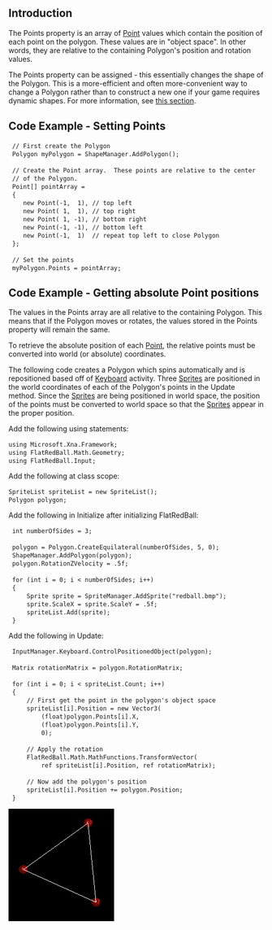 ## Introduction

The Points property is an array of [Point](/frb/docs/index.php?title=FlatRedBall.Math.Geometry.Point.md "FlatRedBall.Math.Geometry.Point") values which contain the position of each point on the polygon. These values are in "object space". In other words, they are relative to the containing Polygon's position and rotation values.

The Points property can be assigned - this essentially changes the shape of the Polygon. This is a more-efficient and often more-convenient way to change a Polygon rather than to construct a new one if your game requires dynamic shapes. For more information, see [this section](/frb/docs/index.php?title=FlatRedBall.Math.Geometry.Polygon#Creating_a_Polygon.md "FlatRedBall.Math.Geometry.Polygon").

## Code Example - Setting Points

     // First create the Polygon
     Polygon myPolygon = ShapeManager.AddPolygon();

     // Create the Point array.  These points are relative to the center
     // of the Polygon.
     Point[] pointArray = 
     {
        new Point(-1,  1), // top left
        new Point( 1,  1), // top right
        new Point( 1, -1), // bottom right
        new Point(-1, -1), // bottom left
        new Point(-1,  1)  // repeat top left to close Polygon
     };

     // Set the points
     myPolygon.Points = pointArray;

## Code Example - Getting absolute Point positions

The values in the Points array are all relative to the containing Polygon. This means that if the Polygon moves or rotates, the values stored in the Points property will remain the same.

To retrieve the absolute position of each [Point](/frb/docs/index.php?title=FlatRedBall.Math.Geometry.Point.md "FlatRedBall.Math.Geometry.Point"), the relative points must be converted into world (or absolute) coordinates.

The following code creates a Polygon which spins automatically and is repositioned based off of [Keyboard](/frb/docs/index.php?title=FlatRedBall.Input.Keyboard.md "FlatRedBall.Input.Keyboard") activity. Three [Sprites](/frb/docs/index.php?title=Sprite.md "Sprite") are positioned in the world coordinates of each of the Polygon's points in the Update method. Since the [Sprites](/frb/docs/index.php?title=Sprite.md "Sprite") are being positioned in world space, the position of the points must be converted to world space so that the [Sprites](/frb/docs/index.php?title=Sprite.md "Sprite") appear in the proper position.

Add the following using statements:

    using Microsoft.Xna.Framework;
    using FlatRedBall.Math.Geometry;
    using FlatRedBall.Input;

Add the following at class scope:

    SpriteList spriteList = new SpriteList();
    Polygon polygon;

Add the following in Initialize after initializing FlatRedBall:

     int numberOfSides = 3;

     polygon = Polygon.CreateEquilateral(numberOfSides, 5, 0);
     ShapeManager.AddPolygon(polygon);
     polygon.RotationZVelocity = .5f;

     for (int i = 0; i < numberOfSides; i++)
     {
         Sprite sprite = SpriteManager.AddSprite("redball.bmp");
         sprite.ScaleX = sprite.ScaleY = .5f;
         spriteList.Add(sprite);
     }

Add the following in Update:

     InputManager.Keyboard.ControlPositionedObject(polygon);

     Matrix rotationMatrix = polygon.RotationMatrix;

     for (int i = 0; i < spriteList.Count; i++)
     {
         // First get the point in the polygon's object space
         spriteList[i].Position = new Vector3(
             (float)polygon.Points[i].X,
             (float)polygon.Points[i].Y,
             0);

         // Apply the rotation
         FlatRedBall.Math.MathFunctions.TransformVector(
             ref spriteList[i].Position, ref rotationMatrix);

         // Now add the polygon's position
         spriteList[i].Position += polygon.Position;       
     }

![PolygonPointPosition.png](/media/migrated_media-PolygonPointPosition.png)

